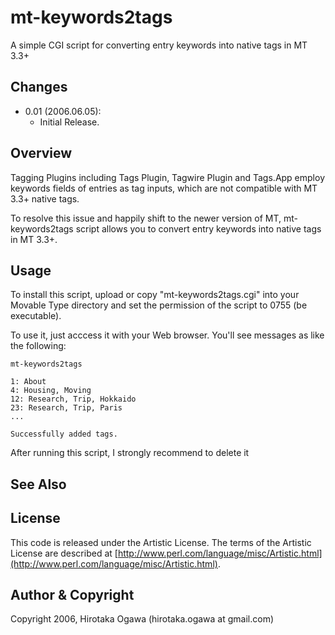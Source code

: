 # mt-keywords2tags

A simple CGI script for converting entry keywords into native tags in MT 3.3+

## Changes

 * 0.01 (2006.06.05):
   * Initial Release.

## Overview

Tagging Plugins including Tags Plugin, Tagwire Plugin and Tags.App employ keywords fields of entries as tag inputs, which are not compatible with MT 3.3+ native tags.

To resolve this issue and happily shift to the newer version of MT, mt-keywords2tags script allows you to convert entry keywords into native tags in MT 3.3+.

## Usage

To install this script, upload or copy "mt-keywords2tags.cgi" into your Movable Type directory and set the permission of the script to 0755 (be executable).

To use it, just acccess it with your Web browser.  You'll see messages as like the following:

    mt-keywords2tags
    
    1: About
    4: Housing, Moving
    12: Research, Trip, Hokkaido
    23: Research, Trip, Paris
    ...
    
    Successfully added tags.

After running this script, I strongly recommend to delete it

## See Also

## License

This code is released under the Artistic License. The terms of the Artistic License are described at [http://www.perl.com/language/misc/Artistic.html](http://www.perl.com/language/misc/Artistic.html).

## Author & Copyright

Copyright 2006, Hirotaka Ogawa (hirotaka.ogawa at gmail.com)
